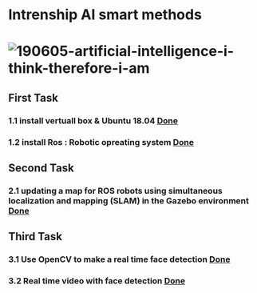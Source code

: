# Intrenship AI smart methods 
# ![190605-artificial-intelligence-i-think-therefore-i-am](https://user-images.githubusercontent.com/86845134/124774223-4f88c400-df46-11eb-9517-6fd6b2d73348.jpg)

## First Task 
### 1.1  install vertuall box & Ubuntu 18.04 [Done ](https://github.com/FaiyKhalid/AI-smart-Methods-/blob/main/1.1%20virtualBox%20%24%20ubuntu%2018.04.md)
### 1.2  install Ros : Robotic opreating system [Done ](https://github.com/FaiyKhalid/AI-smart-Methods-/blob/main/1.2%20install%20Ros%20:%20robotic%20operating%20system.md)

## Second Task 
### 2.1 updating a map for ROS robots using simultaneous localization and mapping (SLAM) in the Gazebo environment [Done ](https://github.com/FaiyKhalid/AI-smart-Methods-/blob/main/2.1.Simulation%2C%20Mapping%2C%20Controlling%20a%20turtlebot%20robot.md)


## Third Task 
### 3.1 Use OpenCV to make a real time face detection [Done ](https://github.com/FaiyKhalid/AI-smart-Methods-/blob/main/Third%20Task.md)
### 3.2 Real time video with face detection [Done ](https://github.com/FaiyKhalid/AI-smart-Methods-/blob/main/3.2%20Real%20time%20video%20with%20face%20detection.md)




